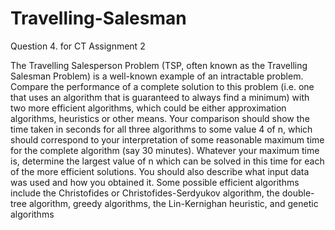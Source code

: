# Travelling-Salesman

Question 4. for CT Assignment 2

The Travelling Salesperson Problem (TSP, often known as the Travelling Salesman
Problem) is a well-known example of an intractable problem. Compare the performance of a complete solution to this problem (i.e. one that uses an algorithm that
is guaranteed to always find a minimum) with two more efficient algorithms, which
could be either approximation algorithms, heuristics or other means. Your comparison should show the time taken in seconds for all three algorithms to some value
4
of n, which should correspond to your interpretation of some reasonable maximum
time for the complete algorithm (say 30 minutes). Whatever your maximum time
is, determine the largest value of n which can be solved in this time for each of the
more efficient solutions.
You should also describe what input data was used and how you obtained it.
Some possible efficient algorithms include the Christofides or Christofides-Serdyukov
algorithm, the double-tree algorithm, greedy algorithms, the Lin-Kernighan heuristic, and genetic algorithms
